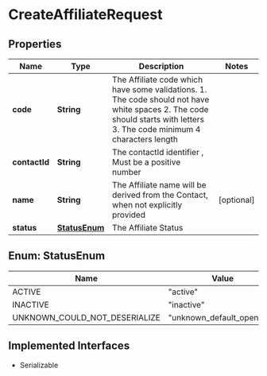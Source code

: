 

# CreateAffiliateRequest


## Properties

| Name | Type | Description | Notes |
|------------ | ------------- | ------------- | -------------|
|**code** | **String** | The Affiliate code which have some validations. 1. The code should not have white spaces 2. The code should starts with letters 3. The code minimum 4 characters length |  |
|**contactId** | **String** | The contactId identifier , Must be a positive number |  |
|**name** | **String** | The Affiliate name will be derived from the Contact, when not explicitly provided |  [optional] |
|**status** | [**StatusEnum**](#StatusEnum) | The Affiliate Status |  |



## Enum: StatusEnum

| Name | Value |
|---- | -----|
| ACTIVE | &quot;active&quot; |
| INACTIVE | &quot;inactive&quot; |
| UNKNOWN_COULD_NOT_DESERIALIZE | &quot;unknown_default_open_api&quot; |


## Implemented Interfaces

* Serializable


